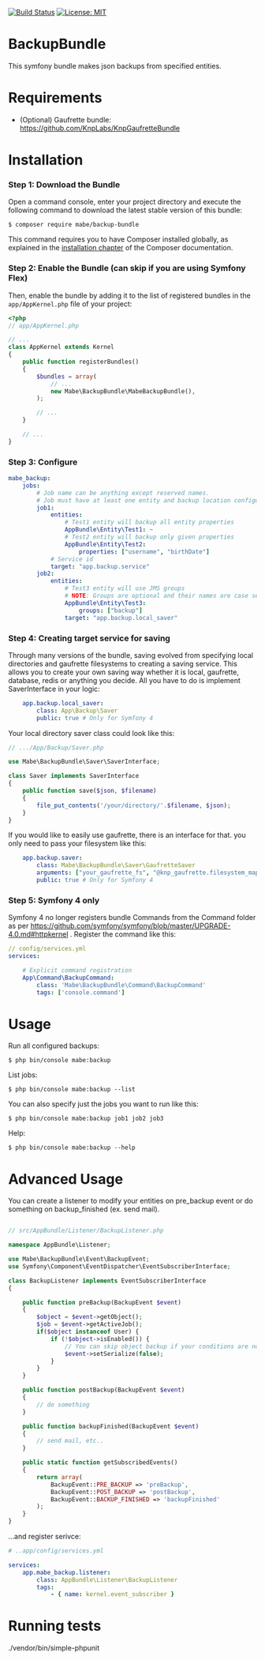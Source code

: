 [![Build Status](https://travis-ci.org/mbeineris/BackupBundle.svg?branch=master)](https://travis-ci.org/mbeineris/BackupBundle) [![License: MIT](https://img.shields.io/badge/License-MIT-yellow.svg)](https://opensource.org/licenses/MIT)
# BackupBundle

This symfony bundle makes json backups from specified entities.

Requirements
============
- (Optional) Gaufrette bundle: https://github.com/KnpLabs/KnpGaufretteBundle

Installation
============

### Step 1: Download the Bundle

Open a command console, enter your project directory and execute the
following command to download the latest stable version of this bundle:

```console
$ composer require mabe/backup-bundle
```

This command requires you to have Composer installed globally, as explained
in the [installation chapter](https://getcomposer.org/doc/00-intro.md)
of the Composer documentation.

### Step 2: Enable the Bundle (can skip if you are using Symfony Flex)

Then, enable the bundle by adding it to the list of registered bundles
in the `app/AppKernel.php` file of your project:

```php
<?php
// app/AppKernel.php

// ...
class AppKernel extends Kernel
{
    public function registerBundles()
    {
        $bundles = array(
            // ...
            new Mabe\BackupBundle\MabeBackupBundle(),
        );

        // ...
    }

    // ...
}
```

### Step 3: Configure
```yml
mabe_backup:
    jobs:
        # Job name can be anything except reserved names.
        # Job must have at least one entity and backup location configured.
        job1:
            entities:
                # Test1 entity will backup all entity properties
                AppBundle\Entity\Test1: ~
                # Test2 entity will backup only given properties
                AppBundle\Entity\Test2:
                    properties: ["username", "birthDate"]
            # Service id        
            target: "app.backup.service"
        job2:
            entities:
                # Test3 entity will use JMS groups
                # NOTE: Groups are optional and their names are case sensitive
                AppBundle\Entity\Test3:
                    groups: ["backup"]
                target: "app.backup.local_saver"
```
### Step 4: Creating target service for saving
Through many versions of the bundle, saving evolved from specifying local directories and gaufrette
filesystems to creating a saving service. This allows you to create your own saving way whether it is local, gaufrette, database, redis or anything you decide. All you have to do is implement SaverInterface in your logic:
```yml
    app.backup.local_saver:
        class: App\Backup\Saver
        public: true # Only for Symfony 4
```
Your local directory saver class could look like this:
```php
// .../App/Backup/Saver.php

use Mabe\BackupBundle\Saver\SaverInterface;

class Saver implements SaverInterface
{
    public function save($json, $filename)
    {
        file_put_contents('/your/directory/'.$filename, $json);
    }
}
```
If you would like to easily use gaufrette, there is an interface for that. you only need to pass your filesystem like this:
```yml
    app.backup.saver:
        class: Mabe\BackupBundle\Saver\GaufretteSaver
        arguments: ["your_gaufrette_fs", "@knp_gaufrette.filesystem_map"]
        public: true # Only for Symfony 4
```

### Step 5: Symfony 4 only
Symfony 4 no longer registers bundle Commands from the Command folder as per https://github.com/symfony/symfony/blob/master/UPGRADE-4.0.md#httpkernel .
Register the command like this:
```yml
// config/services.yml
services:

    # Explicit command registration
    App\Command\BackupCommand:
        class: 'Mabe\BackupBundle\Command\BackupCommand'
        tags: ['console.command']
```

Usage
============
Run all configured backups:
```console
$ php bin/console mabe:backup
```
List jobs:
```console
$ php bin/console mabe:backup --list
```
You can also specify just the jobs you want to run like this:
```console
$ php bin/console mabe:backup job1 job2 job3
```
Help:
```console
$ php bin/console mabe:backup --help
```
Advanced Usage
============
You can create a listener to modify your entities on pre_backup event or do something on backup_finished (ex. send mail).
```php

// src/AppBundle/Listener/BackupListener.php

namespace AppBundle\Listener;

use Mabe\BackupBundle\Event\BackupEvent;
use Symfony\Component\EventDispatcher\EventSubscriberInterface;

class BackupListener implements EventSubscriberInterface
{

    public function preBackup(BackupEvent $event)
    {
        $object = $event->getObject();
        $job = $event->getActiveJob();
        if($object instanceof User) {
            if (!$object->isEnabled()) {
                // You can skip object backup if your conditions are not met
                $event->setSerialize(false);
            }
        }
    }

    public function postBackup(BackupEvent $event)
    {
        // do something
    }

    public function backupFinished(BackupEvent $event)
    {
        // send mail, etc..
    }

    public static function getSubscribedEvents()
    {
        return array(
            BackupEvent::PRE_BACKUP => 'preBackup',
            BackupEvent::POST_BACKUP => 'postBackup',
            BackupEvent::BACKUP_FINISHED => 'backupFinished'
        );
    }
}
```
...and register serivce:
```yml
# ..app/config/services.yml

services:
    app.mabe_backup.listener:
        class: AppBundle\Listener\BackupListener
        tags:
            - { name: kernel.event_subscriber }
```

Running tests
============
./vendor/bin/simple-phpunit
